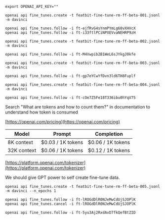 
```shell
export OPENAI_API_KEY=""
```

```shell
openai api fine_tunes.create -t featbit-fine-tune-rm-ff-beta-001.jsonl -m davinci

openai api fine_tunes.follow -i ft-ejfRvG4sYnmPYmLg60vXHVcX
openai api fine_tunes.follow -i ft-i33ftlPCiNPXEVvaNEHRP9zH
```

```shell
openai api fine_tunes.create -t featbit-fine-tune-rm-ff-beta-002.jsonl -m davinci

openai api fine_tunes.follow -i ft-M4Vwpib2B1WeL6sJYkgJ0kfe
```

```shell
openai api fine_tunes.create -t featbit-fine-tune-rm-ff-beta-003.jsonl -m davinci

openai api fine_tunes.follow -i ft-gp7eYCwYfDvn3ld6TH8Fuplf
```

```shell
openai api fine_tunes.create -t featbit-fine-tune-rm-ff-beta-004.jsonl -m davinci

openai api fine_tunes.follow -i ft-cOe7Z5Fe18T336ibu0hYqV75
```

Search "What are tokens and how to count them?" in documentation to understand how token is consumed


[https://openai.com/pricing](https://openai.com/pricing)

| Model | Prompt | Completion |
| --- | --- | --- |
| 8K context | $0.03 / 1K tokens | $0.06 / 1K tokens |
| 32K context | $0.06 / 1K tokens | $0.12 / 1K tokens |


[https://platform.openai.com/tokenizer](https://platform.openai.com/tokenizer)


We should give GPT power to self create fine-tune data.


```shell
openai api fine_tunes.create -t featbit-fine-tune-rm-ff-beta-005.jsonl -m davinci --n_epochs 1

openai api fine_tunes.follow -i ft-lROGdDlR0NJeMwCdUjSJOPlK
openai api fine_tunes.cancel -i ft-lROGdDlR0NJeMwCdUjSJOPlK

openai api fine_tunes.follow -i ft-5yu3Aj2RxdAvD7fkQefBtZID
```